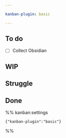 ```yaml
---

kanban-plugin: basic

---
```


## To do

- [ ] Collect Obsidian


## WIP



## Struggle



## Done





%% kanban:settings
```
{"kanban-plugin":"basic"}
```
%%